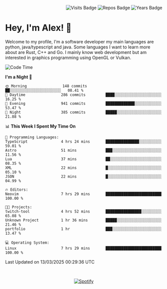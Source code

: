 <p align="right">
  <img src="https://badges.pufler.dev/visits/Alextibtab/Alextibtab" alt="Visits Badge">
  <img src="https://badges.pufler.dev/repos/Alextibtab/" alt="Repos Badge">
  <img src="https://badges.pufler.dev/years/Alextibtab/" alt="Years Badge">
</p>

<h1 align="left">Hey, I'm Alex! 💽 </h1>

Welcome to my profile, I'm a software developer my main languages are python, java/typescript and java. Some languages I want to learn more about are Rust, C++ and Go. I mainly know web development but am interested in graphics programming using OpenGL or Vulkan.

<!--START_SECTION:waka-->
![Code Time](http://img.shields.io/badge/Code%20Time-134%20hrs%2010%20mins-blue)

**I'm a Night 🦉** 

```text
🌞 Morning                148 commits         ██░░░░░░░░░░░░░░░░░░░░░░░   08.41 % 
🌆 Daytime                286 commits         ████░░░░░░░░░░░░░░░░░░░░░   16.25 % 
🌃 Evening                941 commits         █████████████░░░░░░░░░░░░   53.47 % 
🌙 Night                  385 commits         █████░░░░░░░░░░░░░░░░░░░░   21.88 % 
```


📊 **This Week I Spent My Time On** 

```text
💬 Programming Languages: 
TypeScript               4 hrs 24 mins       ███████████████░░░░░░░░░░   59.01 % 
Astro                    51 mins             ███░░░░░░░░░░░░░░░░░░░░░░   11.56 % 
Lua                      37 mins             ██░░░░░░░░░░░░░░░░░░░░░░░   08.35 % 
XML                      22 mins             █░░░░░░░░░░░░░░░░░░░░░░░░   05.10 % 
JSON                     22 mins             █░░░░░░░░░░░░░░░░░░░░░░░░   04.99 % 

🔥 Editors: 
Neovim                   7 hrs 29 mins       █████████████████████████   100.00 % 

🐱‍💻 Projects: 
twitch-tool              4 hrs 52 mins       ████████████████░░░░░░░░░   65.08 % 
Unknown Project          1 hr 36 mins        █████░░░░░░░░░░░░░░░░░░░░   21.46 % 
portfolio                1 hr                ███░░░░░░░░░░░░░░░░░░░░░░   13.47 % 

💻 Operating System: 
Linux                    7 hrs 29 mins       █████████████████████████   100.00 % 
```


 Last Updated on 13/03/2025 00:29:36 UTC
<!--END_SECTION:waka-->
&nbsp;<div align="center">
  [![Spotify](https://spotify-now-playing-wine-six.vercel.app/api/spotify?border_color=ffffff)](https://open.spotify.com/user/pmo1v2ejnt42kgp5jar5drtag)
</div>

